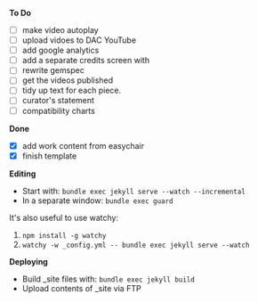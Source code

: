 **To Do**
- [ ] make video autoplay
- [ ] upload vidoes to DAC YouTube
- [ ] add google analytics
- [ ] add a separate credits screen with
- [ ] rewrite gemspec
- [ ] get the videos published 
- [ ] tidy up text for each piece. 
- [ ] curator's statement
- [ ] compatibility charts  

**Done**
- [x] add work content from easychair
- [x] finish template

**Editing**
- Start with: `bundle exec jekyll serve --watch --incremental`
- In a separate window: `bundle exec guard`

It's also useful to use watchy: 
1. `npm install -g watchy`
2. `watchy -w _config.yml -- bundle exec jekyll serve --watch`

**Deploying**
- Build _site files with: `bundle exec jekyll build`
- Upload contents of _site via FTP